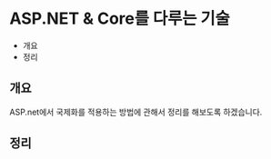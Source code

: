 # ASP.NET & Core를 다루는 기술

* 개요
* 정리

## 개요
ASP.net에서 국제화를 적용하는 방법에 관해서 정리를 해보도록 하겠습니다.

##  

        
## 정리

